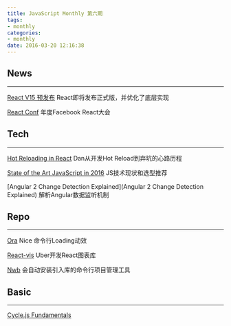 ```yaml
---
title: JavaScript Monthly 第六期
tags:
- monthly
categories:
- monthly
date: 2016-03-20 12:16:38
---
```

## News
---------

[React V15 预发布](https://facebook.github.io/react/blog/2016/03/07/react-v15-rc1.html)
React即将发布正式版，并优化了底层实现

[React Conf](https://www.youtube.com/watch?v=MGuKhcnrqGA&list=PLb0IAmt7-GS0M8Q95RIc2lOM6nc77q1IY)
年度Facebook React大会

<!-- more -->

## Tech
---------

[Hot Reloading in React](https://medium.com/@dan_abramov/hot-reloading-in-react-1140438583bf)
Dan从开发Hot Reload到弃坑的心路历程

[State of the Art JavaScript in 2016](https://medium.com/javascript-and-opinions/state-of-the-art-javascript-in-2016-ab67fc68eb0b)
JS技术现状和选型推荐

[Angular 2 Change Detection Explained](Angular 2 Change Detection Explained)
解析Angular数据监听机制

## Repo
---------

[Ora](https://github.com/sindresorhus/ora)
Nice 命令行Loading动效

[React-vis](https://github.com/uber-common/react-vis)
Uber开发React图表库

[Nwb](https://github.com/insin/nwb)
会自动安装引入库的命令行项目管理工具

## Basic
---------

[Cycle.js Fundamentals](https://egghead.io/series/cycle-js-fundamentals)
